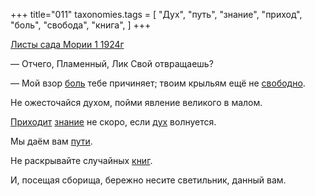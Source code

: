 +++
title="011"
taxonomies.tags = [
 "Дух",
 "путь",
 "знание",
 "приход",
 "боль",
 "свобода",
 "книга",
]
+++

[Листы сада Мории 1 1924г](/agni/1924)

— Отчего, Пламенный, Лик Свой отвращаешь?   

— Мой взор [боль](/tags/боль) тебе причиняет; твоим крыльям ещё не [свободно](/tags/свобода).   

Не ожесточайся духом, пойми явление великого в малом.   

[Приходит](/tags/приход) [знание](/tags/знание) не скоро, если [дух](/tags/Дух) волнуется.   

Мы даём вам [пути](/tags/путь).   

Не раскрывайте случайных [книг](/tags/книга).   

И, посещая сборища, бережно несите светильник, данный вам.   

